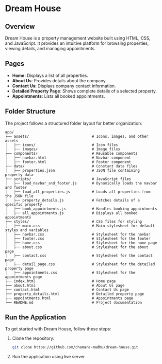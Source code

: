 # Dream House

## Overview

Dream House is a property management website built using HTML, CSS, and JavaScript. It provides an intuitive platform for browsing properties, viewing details, and managing appointments.

## Pages

- **Home**: Displays a list of all properties.
- **About Us**: Provides details about the company.
- **Contact Us**: Displays company contact information.
- **Detailed Property Page**: Shows complete details of a selected property.
- **Appointments**: Lists all booked appointments.

## Folder Structure

The project follows a structured folder layout for better organization:

```plaintext
app/
├── assets/                             # Icons, images, and other assets
│   ├── icons/                          # Icon files
│   ├── images/                         # Image files
├── components/                         # Reusable components
│   ├── navbar.html                     # Navbar component
│   ├── footer.html                     # Footer component
├── data/                               # Constant data files
│   ├── properties.json                 # JSON file containing property data
├── scripts/                            # JavaScript files
│   ├── load_navbar_and_footer.js       # Dynamically loads the navbar and footer
│   ├── load_all_properties.js          # Loads all properties from the JSON file
│   ├── property_details.js             # Fetches details of a specific property
│   ├── book_appointments.js            # Handles booking appointments
│   ├── all_appointments.js             # Displays all booked appointments
├── styles/                             # CSS files for styling
│   ├── main.css                        # Main stylesheet for default styles and variables
│   ├── navbar.css                      # Stylesheet for the navbar
│   ├── footer.css                      # Stylesheet for the footer
│   ├── home.css                        # Stylesheet for the home page
│   ├── about.css                       # Stylesheet for the about page
│   ├── contact.css                     # Stylesheet for the contact page
│   ├── detail_page.css                 # Stylesheet for the detailed property page
│   ├── appointments.css                # Stylesheet for the appointments page
├── index.html                          # Home page
├── about.html                          # About Us page
├── contact.html                        # Contact Us page
├── property_details.html               # Detailed property page
├── appointments.html                   # Appointments page
└── README.md                           # Project documentation
```

## Run the Application

To get started with Dream House, follow these steps:

1. Clone the repository:

   ```bash
   git clone https://github.com/chamara-madhu/dream-house.git

   ```

2. Run the application using live server
